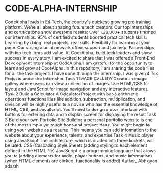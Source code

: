 # CODE-ALPHA-INTERNSHIP
CodeAlpha leads in Ed-Tech, the country's quickest-growing pro training platform. We're all about shaping future tech creators. Our top internships and certifications show awesome results: Over 1,29,000+ students finished our internships. 95% of certified students boosted practical tech skills. Learning by doing: real projects, real skills. Flexibility for learning at your pace. Our strong alumni network offers support and job help. Partnerships with top tech firms add value. At CodeAlpha, build tech leaders and show success in every story. I am excited to share that I was offered a Front-End Development Internship at CodeAlpha. I am grateful for the opportunity to learn and grow at CodeAlpha. In this repository, I am sharing the code files for all the task projects I have done through the internship. I was given 4 Tsk Projects under the Internship.
Task 1
IMAGE GALLERY
Create an image gallery where users can view a collection of images. Use HTML/CSS for layout and JavaScript for image navigation and any interactive features.
Task 2
Build a Calculator
A Calculator Project with basic arithmetic operations functionalities like addition, subtraction, multiplication, and division will be highly useful to a novice who has the essential knowledge of HTML, CSS, and JavaScript. You’ll need to design a user interface with buttons for entering data and a display screen for displaying the result
Task 3
Build your own Portfolio Site
Building a personal portfolio website is one of the most simple yet tough front-end project ideas. You might begin by using your website as a resume. This means you can add information to the website about your experience, talents, and expertise
Task 4
Music player using JavaScript
The architecture, which is divided into three buckets, will be used: CSS (Cascading Style Sheets (adding styling to each element defined in the HTML file) JavaScript is a programming language that allows you to (adding elements for audio, player buttons, and music information) (when HTML elements are clicked, functionality is added)
Author_ Abhigyan adarsh
